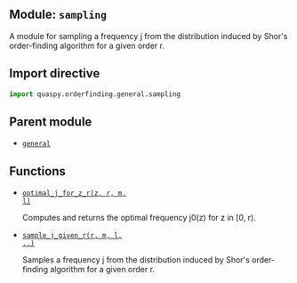 ## Module: <code>sampling</code>
A module for sampling a frequency j from the distribution induced by Shor's order-finding algorithm for a given order r.

## Import directive
```python
import quaspy.orderfinding.general.sampling
```

## Parent module
- [<code>general</code>](../README.md)

## Functions
- [<code>optimal_j_for_z_r(z, r, m, l)</code>](optimal_j_for_z_r.md)

  Computes and returns the optimal frequency j0(z) for z in [0, r).

- [<code>sample_j_given_r(r, m, l, ..)</code>](sample_j_given_r.md)

  Samples a frequency j from the distribution induced by Shor's order-finding algorithm for a given order r.

